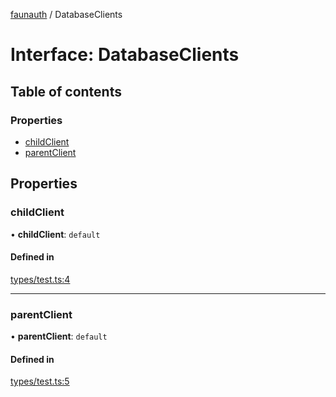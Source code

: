 [faunauth](../index.md) / DatabaseClients

# Interface: DatabaseClients

## Table of contents

### Properties

- [childClient](DatabaseClients.md#childclient)
- [parentClient](DatabaseClients.md#parentclient)

## Properties

### childClient

• **childClient**: `default`

#### Defined in

[types/test.ts:4](https://github.com/alexnitta/faunauth/blob/b736586/src/types/test.ts#L4)

___

### parentClient

• **parentClient**: `default`

#### Defined in

[types/test.ts:5](https://github.com/alexnitta/faunauth/blob/b736586/src/types/test.ts#L5)
